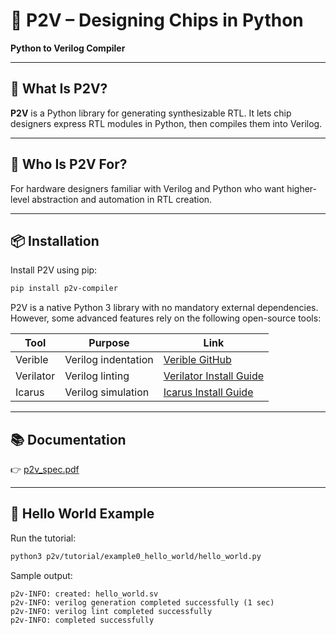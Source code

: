# 🚀 P2V – Designing Chips in Python  
**Python to Verilog Compiler**

---

## 📘 What Is P2V?
**P2V** is a Python library for generating synthesizable RTL. It lets chip designers express RTL modules in Python, then compiles them into Verilog.

---

## 👥 Who Is P2V For?
For hardware designers familiar with Verilog and Python who want higher-level abstraction and automation in RTL creation.

---

## 📦 Installation

Install P2V using pip:

```bash
pip install p2v-compiler
```

P2V is a native Python 3 library with no mandatory external dependencies. However, some advanced features rely on the following open-source tools:

| Tool      | Purpose                   | Link |
|-----------|---------------------------|------|
| Verible   | Verilog indentation        | [Verible GitHub](https://github.com/chipsalliance/verible) |
| Verilator | Verilog linting            | [Verilator Install Guide](https://verilator.org/guide/latest/install.html) |
| Icarus    | Verilog simulation         | [Icarus Install Guide](https://steveicarus.github.io/iverilog/usage/installation.html) |

---

## 📚 Documentation

👉 [p2v_spec.pdf](https://github.com/eyalhoc/p2v/blob/main/doc/p2v_spec.pdf)

---

## 👋 Hello World Example

Run the tutorial:

```bash
python3 p2v/tutorial/example0_hello_world/hello_world.py
```

Sample output:
```
p2v-INFO: created: hello_world.sv
p2v-INFO: verilog generation completed successfully (1 sec)
p2v-INFO: verilog lint completed successfully
p2v-INFO: completed successfully
```
